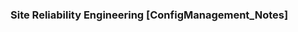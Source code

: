 ### ##########################
### Site Reliability Engineering [ConfigManagement_Notes]
### ##########################




